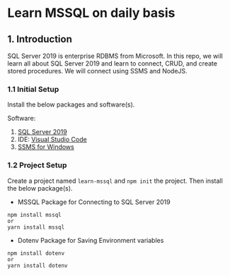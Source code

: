 # Learn MSSQL on daily basis

## 1. Introduction

SQL Server 2019 is enterprise RDBMS from Microsoft. In this repo, we will learn all about SQL Server 2019 and learn to connect, CRUD, and create stored procedures. We will connect using SSMS and NodeJS.

### 1.1 Initial Setup

Install the below packages and software(s).

Software: 
1. [SQL Server 2019](https://www.microsoft.com/en-us/sql-server/sql-server-downloads) <br>
2. IDE: [Visual Studio Code](https://code.visualstudio.com/download)
3. [SSMS for Windows](https://aka.ms/ssmsfullsetup)

### 1.2 Project Setup

Create a project named `learn-mssql` and `npm init` the project. Then install the below package(s).

* MSSQL Package for Connecting to SQL Server 2019
```
npm install mssql
or
yarn install mssql
```

* Dotenv Package for Saving Environment variables
```
npm install dotenv
or
yarn install dotenv
```

